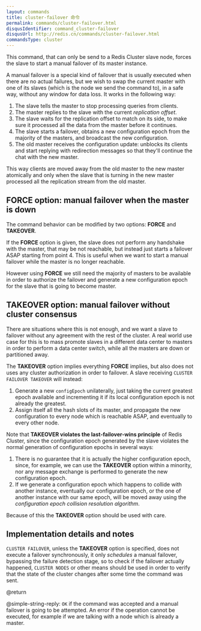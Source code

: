 ```yaml
---
layout: commands
title: cluster-failover 命令
permalink: commands/cluster-failover.html
disqusIdentifier: command_cluster-failover
disqusUrl: http://redis.cn/commands/cluster-failover.html
commandsType: cluster
---
```


This command, that can only be send to a Redis Cluster slave node, forces
the slave to start a manual failover of its master instance.

A manual failover is a special kind of failover that is usually executed when
there are no actual failures, but we wish to swap the current master with one
of its slaves (which is the node we send the command to), in a safe way,
without any window for data loss. It works in the following way:

1. The slave tells the master to stop processing queries from clients.
2. The master replies to the slave with the current *replication offset*.
3. The slave waits for the replication offset to match on its side, to make sure it processed all the data from the master before it continues.
4. The slave starts a failover, obtains a new configuration epoch from the majority of the masters, and broadcast the new configuration.
5. The old master receives the configuration update: unblocks its clients and start replying with redirection messages so that they'll continue the chat with the new master.

This way clients are moved away from the old master to the new master
atomically and only when the slave that is turning in the new master
processed all the replication stream from the old master.

## FORCE option: manual failover when the master is down

The command behavior can be modified by two options: **FORCE** and **TAKEOVER**.

If the **FORCE** option is given, the slave does not perform any handshake
with the master, that may be not reachable, but instead just starts a
failover ASAP starting from point 4. This is useful when we want to start
a manual failover while the master is no longer reachable.

However using **FORCE** we still need the majority of masters to be available
in order to authorize the failover and generate a new configuration epoch
for the slave that is going to become master.

## TAKEOVER option: manual failover without cluster consensus

There are situations where this is not enough, and we want a slave to failover
without any agreement with the rest of the cluster. A real world use case
for this is to mass promote slaves in a different data center to masters
in order to perform a data center switch, while all the masters are down
or partitioned away.

The **TAKEOVER** option implies everything **FORCE** implies, but also does
not uses any cluster authorization in order to failover. A slave receiving
`CLUSTER FAILOVER TAKEOVER` will instead:

1. Generate a new `configEpoch` unilaterally, just taking the current greatest epoch available and incrementing it if its local configuration epoch is not already the greatest.
2. Assign itself all the hash slots of its master, and propagate the new configuration to every node which is reachable ASAP, and eventually to every other node.

Note that **TAKEOVER violates the last-failover-wins principle** of Redis Cluster, since the configuration epoch generated by the slave violates the normal generation of configuration epochs in several ways:

1. There is no guarantee that it is actually the higher configuration epoch, since, for example, we can use the **TAKEOVER** option within a minority, nor any message exchange is performed to generate the new configuration epoch.
2. If we generate a configuration epoch which happens to collide with another instance, eventually our configuration epoch, or the one of another instance with our same epoch, will be moved away using the *configuration epoch collision resolution algorithm*.

Because of this the **TAKEOVER** option should be used with care.

## Implementation details and notes

`CLUSTER FAILOVER`, unless the **TAKEOVER** option is specified,  does not
execute a failover synchronously, it only *schedules* a manual failover,
bypassing the failure detection stage, so to check if the failover actually
happened, `CLUSTER NODES` or other means should be used in order to verify
that the state of the cluster changes after some time the command was sent.

@return

@simple-string-reply: `OK` if the command was accepted and a manual failover is going to be attempted. An error if the operation cannot be executed, for example if we are talking with a node which is already a master.
